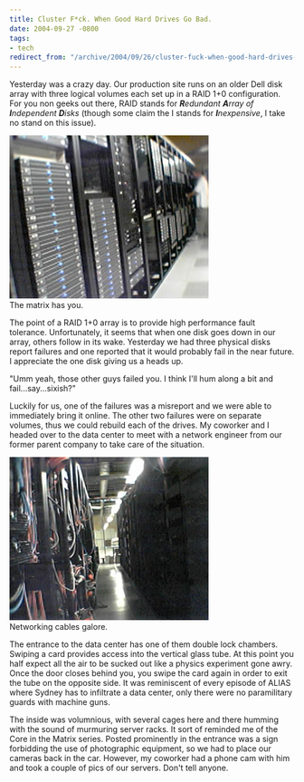 ```yaml
---
title: Cluster F*ck. When Good Hard Drives Go Bad.
date: 2004-09-27 -0800
tags:
- tech
redirect_from: "/archive/2004/09/26/cluster-fuck-when-good-hard-drives-go-bad.aspx/"
---
```


Yesterday was a crazy day. Our production site runs on an older Dell
disk array with three logical volumes each set up in a RAID 1+0
configuration. For you non geeks out there, RAID stands for
***R**edundant **A**rray of **I**ndependent **D**isks* (though some
claim the I stands for ***I**nexpensive*, I take no stand on this
issue).

![Data Center](/images/DataCenter.jpg) \
The matrix has you.

The point of a RAID 1+0 array is to provide high performance fault
tolerance. Unfortunately, it seems that when one disk goes down in our
array, others follow in its wake. Yesterday we had three physical disks
report failures and one reported that it would probably fail in the near
future. I appreciate the one disk giving us a heads up.

"Umm yeah, those other guys failed you. I think I'll hum along a bit and
fail...say...sixish?"

Luckily for us, one of the failures was a misreport and we were able to
immediately bring it online. The other two failures were on separate
volumes, thus we could rebuild each of the drives. My coworker and I
headed over to the data center to meet with a network engineer from our
former parent company to take care of the situation.

![Data Center Networking](/images/DataCenterNetwork.jpg) \
Networking cables galore.

The entrance to the data center has one of them double lock chambers.
Swiping a card provides access into the vertical glass tube. At this
point you half expect all the air to be sucked out like a physics
experiment gone awry. Once the door closes behind you, you swipe the
card again in order to exit the tube on the opposite side. It was
reminiscent of every episode of ALIAS where Sydney has to infiltrate a
data center, only there were no paramilitary guards with machine guns.

The inside was volumnious, with several cages here and there humming
with the sound of murmuring server racks. It sort of reminded me of the
Core in the Matrix series. Posted prominently in the entrance was a sign
forbidding the use of photographic equipment, so we had to place our
cameras back in the car. However, my coworker had a phone cam with him
and took a couple of pics of our servers. Don't tell anyone.

